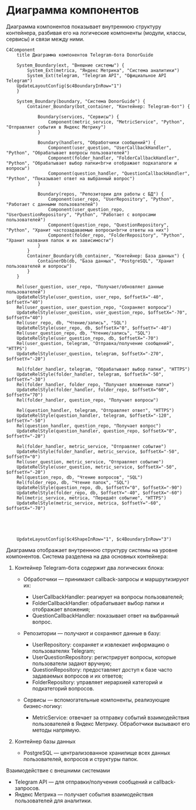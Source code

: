 # Диаграмма компонентов
Диаграмма компонентов показывает внутреннюю структуру контейнера, разбивая его на логические компоненты (модули, классы, сервисы) и связи между ними.

```mermaid
C4Component
    title Диаграмма компонентов Telegram-бота DonorGuide 

    System_Boundary(ext, "Внешние системы") {
        System_Ext(metrica, "Яндекс Метрика", "Система аналитики")
        System_Ext(telegram, "Telegram API", "Официальное API Telegram")
    UpdateLayoutConfig($c4BoundaryInRow="1")
    }
    
    System_Boundary(boundary, "Система DonorGuide") {
        Container_Boundary(bot_container, "Контейнер: Telegram-бот") {

            Boundary(services, "Сервисы") {
                Component(metric_service, "MetricService", "Python", "Отправляет события в Яндекс Метрику")
            }

            Boundary(handlers, "Обработчики сообщений") {
                Component(user_question, "UserCallbackHandler", "Python", "Обрабатывает вопросы пользователей")
                Component(folder_handler, "FolderCallbackHandler", "Python", "Обрабатывает выбор папки<br>и отображает подкаталоги и вопросы")
                Component(question_handler, "QuestionCallbackHandler", "Python", "Показывает ответ на выбранный вопрос")
            }

            Boundary(repos, "Репозитории для работы с БД") {
                Component(user_repo, "UserRepository", "Python", "Работает с данными пользователей")
                Component(user_question_repo, "UserQuestionRepository", "Python", "Работает с вопросами пользователей")
                Component(question_repo, "QuestionRepository", "Python", "Хранит частозадаваемые вопросы<br>и ответы на них")
                Component(folder_repo, "FolderRepository", "Python", "Хранит названия папок и их зависимости")
            }
        }
        Container_Boundary(db_container, "Контейнер: База данных") {
            ContainerDb(db, "База данных", "PostgreSQL", "Хранит пользователей и вопросы")
        }
    }

    Rel(user_question, user_repo, "Получает/обновляет данные пользователей")
    UpdateRelStyle(user_question, user_repo, $offsetX="-40", $offsetY="40")
    Rel(user_question, user_question_repo, "Сохраняет вопросы")
    UpdateRelStyle(user_question, user_question_repo, $offsetX="-70", $offsetY="40")
    Rel(user_repo, db, "Чтение/запись", "SQL")
    UpdateRelStyle(user_repo, db, $offsetX="0", $offsetY="-40")
    Rel(user_question_repo, db, "Чтение/запись", "SQL")
    UpdateRelStyle(user_question_repo, db, $offsetX="-70")
    Rel(user_question, telegram, "Отправка/получение сообщений", "HTTPS")
    UpdateRelStyle(user_question, telegram, $offsetX="-270", $offsetY="-20")

    Rel(folder_handler, telegram, "Обрабатывает выбор папки", "HTTPS")
    UpdateRelStyle(folder_handler, telegram, $offsetX="-50", $offsetY="-30")
    Rel(folder_handler, folder_repo, "Получает вложенные папки")
    UpdateRelStyle(folder_handler, folder_repo, $offsetX="60", $offsetY="70")
    Rel(folder_handler, question_repo, "Получает вопросы")
    
    Rel(question_handler, telegram, "Отправляет ответ", "HTTPS")
    UpdateRelStyle(question_handler, telegram, $offsetX="-120", $offsetY="-50")
    Rel(question_handler, question_repo, "Получает вопрос")
    UpdateRelStyle(question_handler, question_repo, $offsetX="0", $offsetY="-20")
    
    Rel(folder_handler, metric_service, "Отправляет событие")
    UpdateRelStyle(folder_handler, metric_service, $offsetX="-50", $offsetY="0")
    Rel(user_question, metric_service, "Отправляет событие")
    UpdateRelStyle(user_question, metric_service, $offsetX="-50",  $offsetY="-20")
    Rel(question_repo, db, "Чтение вопросов", "SQL")
    Rel(folder_repo, db, "Чтение папок", "SQL")
    UpdateRelStyle(question_repo, db, $offsetY="0", $offsetX="-90")
    UpdateRelStyle(folder_repo, db, $offsetY="-40", $offsetX="-60")
    Rel(metric_service, metrica, "Передаёт событие", "HTTPS")
    UpdateRelStyle(metric_service, metrica, $offsetY="-60", $offsetX="-70")





    UpdateLayoutConfig($c4ShapeInRow="1", $c4BoundaryInRow="3")
```

Диаграмма отображает внутреннюю структуру системы  на уровне компонентов. Система разделена на два основных контейнера:
1. Контейнер Telegram-бота содержит два логических блока:

    - Обработчики — принимают callback-запросы и маршрутизируют их:
        - UserCallbackHandler: реагирует на вопросы пользователей;
        - FolderCallbackHandler: обрабатывает выбор папки и отображает вложения;
        - QuestionCallbackHandler: показывает ответ на выбранный вопрос.

    - Репозитории — получают и сохраняют данные в базу:

        - UserRepository: сохраняет и извлекает информацию о пользователях Telegram;
        - UserQuestionRepository: регистрирует вопросы, которые пользователи задают вручную;
        - QuestionRepository: предоставляет доступ к базе часто задаваемых вопросов и их ответов;
        - FolderRepository: управляет иерархией категорий и подкатегорий вопросов.
    - Сервисы — вспомогательные компоненты, реализующие бизнес-логику:
        - MetricService: отвечает за отправку событий взаимодействия пользователей в Яндекс Метрику. Обработчики вызывают его методы напрямую.



2. Контейнер базы данных
    - PostgreSQL — централизованное хранилище всех данных пользователей, вопросов и структуры папок.

Взаимодействие с внешними системами
- Telegram API — для отправки/получения сообщений и callback-запросов.
- Яндекс Метрика — получает события взаимодействия пользователей для аналитики.
